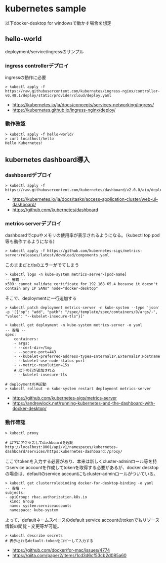 # kubernetes sample

以下docker-desktop for windowsで動かす場合を想定

## hello-world

deployment/service/ingressのサンプル

### ingress controllerデプロイ

ingressの動作に必要

```
> kubectl apply -f https://raw.githubusercontent.com/kubernetes/ingress-nginx/controller-v0.48.1/deploy/static/provider/cloud/deploy.yaml
```

- https://kubernetes.io/ja/docs/concepts/services-networking/ingress/
- https://kubernetes.github.io/ingress-nginx/deploy/

### 動作確認

```
> kubectl apply -f hello-world/
> curl localhost/hello
Hello Kubernetes!
```

## kubernetes dashboard導入

### dashboardデプロイ

```
> kubectl apply -f https://raw.githubusercontent.com/kubernetes/dashboard/v2.0.0/aio/deploy/recommended.yaml
```

- https://kubernetes.io/ja/docs/tasks/access-application-cluster/web-ui-dashboard/
- https://github.com/kubernetes/dashboard

### metrics serverデプロイ

dashboardでcpuやメモリの使用率が表示されるようになる。（kubectl top pod等も動作するようになる）

```
> kubectl apply -f https://github.com/kubernetes-sigs/metrics-server/releases/latest/download/components.yaml
```

このままだとtlsのエラーがでてしまう

```
> kubectl logs -n kube-system metrics-server-[pod-name]
-- 省略 --
x509: cannot validate certificate for 192.168.65.4 because it doesn't contain any IP SANs" node="docker-desktop"
```

そこで、deploymentに一行追加する

```
> kubectl patch deployment metrics-server -n kube-system --type 'json' -p '[{"op": "add", "path": "/spec/template/spec/containers/0/args/-", "value": "--kubelet-insecure-tls"}]'

> kubectl get deployment -n kube-system metrics-server -o yaml
-- 省略 --
spec:
    containers:
    - args:
    - --cert-dir=/tmp
    - --secure-port=443
    - --kubelet-preferred-address-types=InternalIP,ExternalIP,Hostname
    - --kubelet-use-node-status-port
    - --metric-resolution=15s
    # 以下の行が追加される
    - --kubelet-insecure-tls

# deploymentの再起動
> kubectl rollout -n kube-system restart deployment metrics-server
```

- https://github.com/kubernetes-sigs/metrics-server
- https://andrewlock.net/running-kubernetes-and-the-dashboard-with-docker-desktop/

### 動作確認

```
> kubectl proxy

# 以下にアクセスしてdashboardを起動
http://localhost:8001/api/v1/namespaces/kubernetes-dashboard/services/https:kubernetes-dashboard:/proxy/
```

ここでtokenを入力する必要があり、本来は新しくcluster-adminロール等を持つservice accountを作成してtokenを取得する必要があるが、docker desktopの場合は、defaultのservice accountにもcluster-adminロールがついている。

```
> kubectl get clusterrolebinding docker-for-desktop-binding -o yaml
-- 省略 --
subjects:
- apiGroup: rbac.authorization.k8s.io
  kind: Group
  name: system:serviceaccounts
  namespace: kube-system
```

よって、defaultネームスペースのdefault service accountのtokenでもリソース情報の閲覧・変更等が可能。

```
> kubectl describe secrets
# 表示されるdefault-tokenをコピーして入力する
```

- https://github.com/docker/for-mac/issues/4774
- https://qiita.com/paper2/items/1cd3d6cf53cb2d085a60
